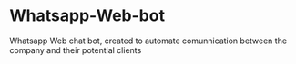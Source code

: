 # Whatsapp-Web-bot
Whatsapp Web chat bot, created to automate comunnication between the company and their potential clients
